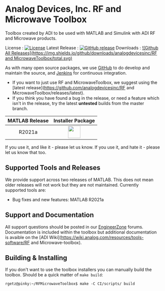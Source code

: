 # Analog Devices, Inc. RF and Microwave Toolbox

Toolbox created by ADI to be used with MATLAB and Simulink with ADI RF and Microwave products.

License : [![License](https://img.shields.io/badge/license-LGPL2-blue.svg)](https://github.com/analogdevicesinc/RFMicrowaveToolbox/blob/master/LICENSE)
Latest Release : [![GitHub release](https://img.shields.io/github/release/analogdevicesinc/RFMicrowaveToolbox.svg)](https://github.com/analogdevicesinc/RFMicrowaveToolbox/releases/latest)
Downloads :  [![Github All Releases](https://img.shields.io/github/downloads/analogdevicesinc/RF and MicrowaveToolbox/total.svg)](https://github.com/analogdevicesinc/RFMicrowaveToolbox/releases/latest)

As with many open source packages, we use [GitHub](https://github.com/analogdevicesinc/RFMicrowaveToolbox) to do develop and maintain the source, and [Jenkins](https://jenkins.com/) for continuous integration.
  - If you want to just use RF and MicrowaveToolbox, we suggest using the [latest release](https://github.com/analogdevicesinc/RF and MicrowaveToolbox/releases/latest).
  - If you think you have found a bug in the release, or need a feature which isn't in the release, try the latest **untested** builds from the master branch.

| MATLAB Release |  Installer Package  |
|:--------------:|:-------------------:|
| R2021a         | <a href="http://swdownloads.analog.com/cse/toolboxes/trx/master/AnalogDevicesRFMicrowaveToolbox_v21.1.1.mltbx"><img src="https://upload.wikimedia.org/wikipedia/commons/2/21/Matlab_Logo.png" data-canonical-src="https://upload.wikimedia.org/wikipedia/commons/2/21/Matlab_Logo.png" height="40" /></a>|

If you use it, and like it - please let us know. If you use it, and hate it - please let us know that too.

## Supported Tools and Releases

We provide support across two releases of MATLAB. This does not mean older releases will not work but they are not maintained. Currently supported tools are:
- Bug fixes and new features: MATLAB R2021a

## Support and Documentation

All support questions should be posted in our [EngineerZone](https://ez.analog.com/sw-interface-tools) forums. Documentation is included within the toolbox but additional documentation is avaible on the [ADI Wiki](https://wiki.analog.com/resources/tools-software/RF and Microwave-toolbox).

## Building & Installing

If you don't want to use the toolbox installers you can manually build the toolbox. Should be a quick matter of `make build`:

```
rgetz@pinky:~/RFMicrowaveToolbox$ make -C CI/scripts/ build 
```

